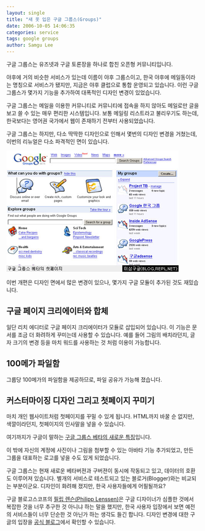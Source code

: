 ```yaml
---
layout: single
title: "새 옷 입은 구글 그룹스(Groups)"
date: 2006-10-05 14:06:35
categories: service
tags: google groups
author: Samgu Lee
---
```


구글 그룹스는 유즈넷과 구글 토론장을 하나로 합친 오픈형 커뮤니티입니다.

야후에 거의 비슷한 서비스가 있는데 이름이 야후 그룹스이고, 한국 야후에 메일동이라는 명칭으로 서비스가 됐지만, 지금은 야후 클럽으로 통합 운영되고 있습니다. 이런 구글 그룹스가 몇가지 기능을 추가하여 대폭적인 디자인 변경이 있었습니다.

구글 그룹스는 메일을 이용한 커뮤니티로 커뮤니티에 접속을 하지 않아도 메일로만 글을 보고 쓸 수 있는 매우 편리한 시스템입니다. 보통 메일링 리스트라고 불리우기도 하는데, 한국보다는 영어권 국가에서 웹이 존재하기 전부터 사용되었습니다.

구글 그룹스는 하지만, 다소 딱딱한 디자인으로 인해서 몇번의 디자인 변경을 거쳤는데, 이번의 리뉴얼은 다소 파격적인 면이 있습니다.

![구글 그룹스 첫페이지](/assets/groups_home.jpg)

이번 개편은 디자인 면에서 많은 변경이 있으나, 몇가지 구글 모듈이 추가된 것도 재밌습니다.

## 구글 페이지 크리에이터와 합체

일단 리치 에디터로 구글 페이지 크리에이터가 모듈로 삽입되어 있습니다. 이 기능은 문서를 조금 더 화려하게 꾸미는데 사용할 수 있습니다. 예를 들어 그림의 배치라던지, 글자 크기의 변경 등을 마치 워드를 사용하는 것 처럼 이용이 가능합니다.

## 100메가 파일함

그룹당 100메가의 파일함을 제공하므로, 파일 공유가 가능해 졌습니다.

## 커스터마이징 디자인 그리고 첫페이지 꾸미기

마치 개인 웹사이트처럼 첫페이지를 꾸밀 수 있게 됩니다. HTML까지 바꿀 순 없지만, 색깔이라던지, 첫페이지의 인사말을 넣을 수 있습니다.

여기까지가 구글이 말하는 [구글 그룹스 베타의 새로운 특징](http://groups-beta.google.com/intl/en/googlegroups/tour3/index.html?lnk=hptt)입니다.

이 밖에 자신의 계정에 사진이나 그림을 첨부할 수 있는 아바타 기능 추가되었고, 만든 그룹을 대표하는 로고를 넣을 수도 있게 되었습니다.

구글 그룹스는 현재 새로운 베타버젼과 구버젼이 동시에 작동되고 있고, 데이터의 호환도 이루어져 있습니다. 별개의 서비스로 테스트되고 있는 블로거(Blogger)와는 비교되는 부분이군요. 디자인이 화려해 졌지만, 한국 사용자들에게 어필될까요?

구글 블로고스코프의 [필립 렌슨(Philipp Lenssen)](http://blog.outer-court.com/archive/2006-10-04-n43.html)은 구글 디자이너가 심플한 것에서 복잡한 것을 너무 추구한 것 아니냐 하는 말을 했지만, 한국 사용자 입장에서 보면 예전의 서비스들이 너무 단순한 것 아닌가 하는 생각도 들긴 합니다. 디자인 변경에 대한 구글의 입장을 [공식 블로그](http://googleblog.blogspot.com/2006/10/new-groups-experience.html)에서 확인할 수 있습니다.
